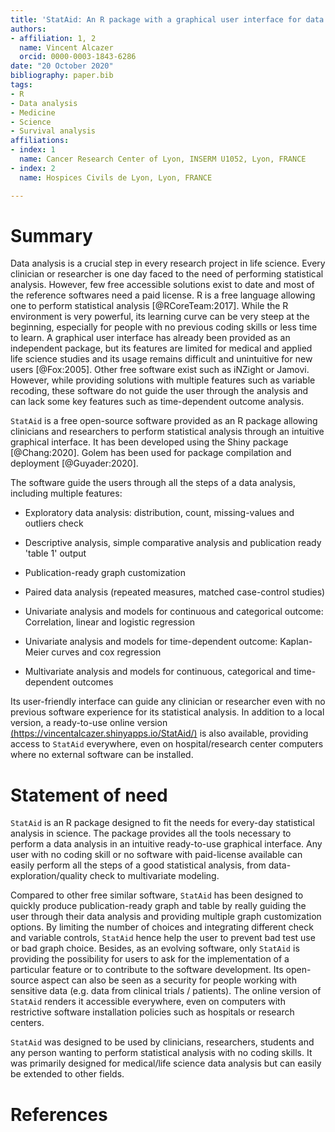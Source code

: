 ```yaml
---
title: 'StatAid: An R package with a graphical user interface for data analysis'
authors:
- affiliation: 1, 2
  name: Vincent Alcazer
  orcid: 0000-0003-1843-6286
date: "20 October 2020"
bibliography: paper.bib
tags:
- R
- Data analysis
- Medicine
- Science
- Survival analysis
affiliations:
- index: 1
  name: Cancer Research Center of Lyon, INSERM U1052, Lyon, FRANCE
- index: 2
  name: Hospices Civils de Lyon, Lyon, FRANCE

---
```


# Summary

Data analysis is a crucial step in every research project in life science. Every clinician or researcher is one day faced to the need of performing statistical analysis. However, few free accessible solutions exist to date and most of the reference softwares need a paid license. R is a free language allowing one to perform statistical analysis [@RCoreTeam:2017].
While the R environment is very powerful, its learning curve can be very steep at the beginning, especially for people with no previous coding skills or less time to learn. A graphical user interface has already been provided as an independent package, but its features are limited for medical and applied life science studies and its usage remains difficult and unintuitive for new users [@Fox:2005]. Other free software exist such as iNZight or Jamovi. However, while providing solutions with multiple features such as variable recoding, these software do not guide the user through the analysis and can lack some key features such as time-dependent outcome analysis.

`StatAid` is a free open-source software provided as an R package allowing clinicians and researchers to perform statistical analysis through an intuitive graphical interface. It has been developed using the Shiny package [@Chang:2020]. Golem has been used for package compilation and deployment [@Guyader:2020].

The software guide the users through all the steps of a data analysis, including multiple features:

- Exploratory data analysis: distribution, count, missing-values and outliers check

- Descriptive analysis, simple comparative analysis and publication ready 'table 1' output 

- Publication-ready graph customization 

- Paired data analysis (repeated measures, matched case-control studies)

- Univariate analysis and models for continuous and categorical outcome: Correlation, linear and logistic regression 

- Univariate analysis and models for time-dependent outcome: Kaplan-Meier curves and cox regression 

- Multivariate analysis and models for continuous, categorical and time-dependent outcomes

Its user-friendly interface can guide any clinician or researcher even with no previous software experience for its statistical analysis. In addition to a local version, a ready-to-use online version [(https://vincentalcazer.shinyapps.io/StatAid/)](https://vincentalcazer.shinyapps.io/StatAid/) is also available, providing access to `StatAid` everywhere, even on hospital/research center computers where no external software can be installed.
 

# Statement of need 

`StatAid` is an R package designed to fit the needs for every-day statistical analysis in science. The package provides all the tools necessary to perform a data analysis in an intuitive ready-to-use graphical interface. Any user with no coding skill or no software with paid-license available can easily perform all the steps of a good statistical analysis, from data-exploration/quality check to multivariate modeling. 

Compared to other free similar software, `StatAid` has been designed to quickly produce publication-ready graph and table by really guiding the user through their data analysis and providing multiple graph customization options. By limiting the number of choices and integrating different check and variable controls, `StatAid` hence help the user to prevent bad test use or bad graph choice. Besides, as an evolving software, only `StatAid` is providing the possibility for users to ask for the implementation of a particular feature or to contribute to the software development. Its open-source aspect can also be seen as a security for people working with sensitive data (e.g. data from clinical trials / patients). The online version of `StatAid` renders it accessible everywhere, even on computers with restrictive software installation policies such as hospitals or research centers.

`StatAid` was designed to be used by clinicians, researchers, students and any person wanting to perform statistical analysis with no coding skills. It was primarily designed for medical/life science data analysis but can easily be extended to other fields.



# References
